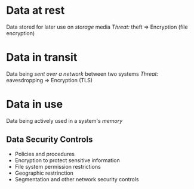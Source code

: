 # Data at rest
Data stored for later use on *storage* media
*Threat:* theft
=> Encryption (file encryption)
# Data in transit
Data being *sent over a network* between two systems
*Threat:* eavesdropping
=> Encryption (TLS)
# Data in use
Data being actively used in a system's *memory*

## Data Security Controls
- Policies and procedures
- Encryption to protect sensitive information
- File system permission restrictions
- Geographic restrinction
- Segmentation and other network security controls

